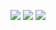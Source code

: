 ![](https://i.postimg.cc/sxXYWyjy/image-2024-05-23-214758211.png)
![](blob:https://discord.com/717064be-668b-44a4-b9d7-35997634d872)
![](https://i.postimg.cc/vZd1FMJB/image-2024-05-23-214816539.png)
